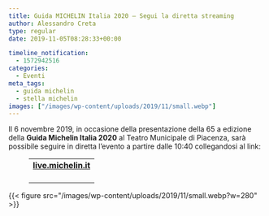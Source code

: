 ```yaml
---
title: Guida MICHELIN Italia 2020 – Segui la diretta streaming
author: Alessandro Creta
type: regular
date: 2019-11-05T08:28:33+00:00

timeline_notification:
  - 1572942516
categories:
  - Eventi
meta_tags:
  - guida michelin
  - stella michelin
images: ["/images/wp-content/uploads/2019/11/small.webp"]
---
```

Il 6 novembre 2019, in occasione della presentazione della 65 a edizione della **Guida Michelin Italia 2020** al Teatro Municipale di Piacenza, sarà possibile seguire in diretta l’evento a partire dalle 10:40 collegandosi al link:<figure class="wp-block-table aligncenter">

<table class="">
  <tr>
    <td>
      <a rel="noreferrer noopener" href="http://lulop.com/proxy/375NCTbQYpCxPOgtymnp3thG3VZWvDvBn7ANAphP/aHR0cHM6Ly9saXZlLm1pY2hlbGluLml0Lw==" target="_blank"><strong>live.michelin.it</strong></a><br /><br />
    </td>
  </tr>
</table></figure> 


{{< figure src="/images/wp-content/uploads/2019/11/small.webp?w=280" >}}
